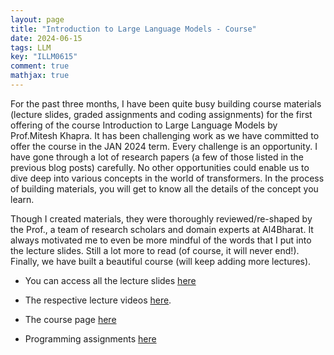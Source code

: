 ```yaml
---
layout: page
title: "Introduction to Large Language Models - Course"
date: 2024-06-15
tags: LLM
key: "ILLM0615" 
comment: true
mathjax: true
---  
```

For the past three months, I have been quite busy building course materials (lecture slides, graded assignments and coding assignments) for the first offering of the course Introduction to Large Language Models by Prof.Mitesh Khapra. It has been challenging work as we have committed to offer the course in the JAN 2024 term. Every challenge is an opportunity. I have gone through a lot of research papers (a few of those listed in the previous blog posts) carefully. No other opportunities could enable us to dive deep into various concepts in the world of transformers. In the process of building materials, you will get to know all the details of the concept you learn. 

Though I created materials, they were thoroughly reviewed/re-shaped by the Prof., a team of research scholars and domain experts at AI4Bharat. It always motivated me to even be more mindful of the words that I put into the lecture slides. Still a lot more to read (of course, it will never end!). Finally, we have built a beautiful course (will keep adding more lectures). 

* You can access all the lecture slides [here](https://iitm-pod.slides.com/arunprakash_ai/decks/llms) 

* The respective lecture videos [here]( https://youtube.com/playlist?list=PLZ2ps__7DhBbaMNZoyW2Hizl8DG6ikkjo&si=QJeUJBh37ZvP9-fv). 

* The course page [here](http://www.cse.iitm.ac.in/~miteshk/llm-course.html)

* Programming assignments [here](https://github.com/Arunprakash-A/LLM-from-scratch-PyTorch)